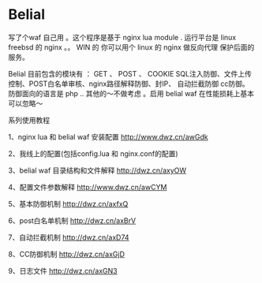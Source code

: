 Belial
======
写了个waf 自己用 。这个程序是基于 nginx lua module .  运行平台是 linux  freebsd 的 nginx 。。 WIN 的 你可以用个 linux 的 nginx 做反向代理 保护后面的服务。

Belial 目前包含的模块有 ： GET 、 POST 、 COOKIE SQL注入防御、文件上传控制、POST白名单审核、nginx路径解释防御、封IP、
自动拦截防御 cc防御。  防御面向的语言是  php .. 其他的～不做考虑 。启用 belial waf 在性能损耗上基本可以忽略～


系列使用教程

1、nginx lua 和 belial waf 安装配置  http://www.dwz.cn/awGdk

2、我线上的配置(包括config.lua 和 nginx.conf的配置)

3、belial waf 目录结构和文件解释  http://dwz.cn/axyOW

4、配置文件参数解释 http://www.dwz.cn/awCYM

5、基本防御机制  http://dwz.cn/axfxQ

6、post白名单机制   http://dwz.cn/axBrV

7、自动拦截机制  http://dwz.cn/axD74

8、CC防御机制  http://dwz.cn/axGjD

9、日志文件  http://dwz.cn/axGN3

